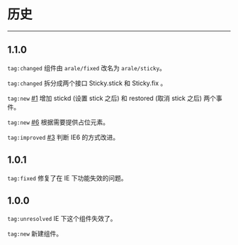 # 历史

---

## 1.1.0

`tag:changed` 组件由 `arale/fixed` 改名为 `arale/sticky`。

`tag:changed` 拆分成两个接口 Sticky.stick 和 Sticky.fix 。

`tag:new` [#1](https://github.com/aralejs/sticky/issues/1) 增加 stickd (设置 stick 之后) 和 restored (取消 stick 之后) 两个事件。

`tag:new` [#6](https://github.com/aralejs/sticky/issues/6) 根据需要提供占位元素。

`tag:improved` [#3](https://github.com/aralejs/sticky/issues/3) 判断 IE6 的方式改进。

## 1.0.1

`tag:fixed` 修复了在 IE 下功能失效的问题。

## 1.0.0

`tag:unresolved` IE 下这个组件失效了。

`tag:new` 新建组件。
